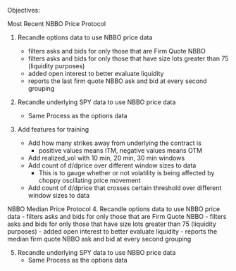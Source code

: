 Objectives:

Most Recent NBBO Price Protocol
1. Recandle options data to use NBBO price data
    - filters asks and bids for only those that are Firm Quote NBBO
    - filters asks and bids for only those that have size lots greater than 75 (liquidity 
      purposes)
    - added open interest to better evaluate liquidity
    - reports the last firm quote NBBO ask and bid at every second grouping

2. Recandle underlying SPY data to use NBBO price data
    - Same Process as the options data
  

3. Add features for training
    - Add how many strikes away from underlying the contract is
        - positive values means ITM, negative values means OTM
    - Add realized_vol with 10 min, 20 min, 30 min windows
    - Add count of d/dprice over different window sizes to data
        - This is to gauge whether or not volatility is being affected by choppy 
          oscillating price movement
    - Add count of d/dprice that crosses certain threshold over different window sizes to 
      data

NBBO Median Price Protocol
4. Recandle options data to use NBBO price data
    - filters asks and bids for only those that are Firm Quote NBBO
    - filters asks and bids for only those that have size lots greater than 75 (liquidity 
      purposes)
    - added open interest to better evaluate liquidity
    - reports the median firm quote NBBO ask and bid at every second grouping

5. Recandle underlying SPY data to use NBBO price data
    - Same Process as the options data